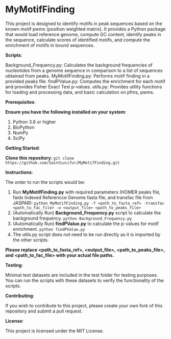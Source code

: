 # MyMotifFinding

This project is designed to identify motifs in peak sequences based on the known motif pwms (position weighted matrix). It provides a Python package that would load reference genome, compute GC content, identify peaks in the sequence, calculate scores of identified motifs, and compute the enrichment of motifs in bound sequences.

**Scripts**:

Background_Frequency.py: Calculates the background frequencies of nucleotides from a genome sequence in comparison to a list of sequences obtained from peaks.
MyMotifFinding.py: Performs motif finding in a provided peaks file.
findPValue.py: Computes the enrichment for each motif and provides Fisher Exact Test p-values.
utils.py: Provides utility functions for loading and processing data, and basic calculation on pfms, pwms.

**Prerequisites**:

**Ensure you have the following installed on your system**:
1. Python 3.8 or higher
2. BioPython
3. NumPy
4. SciPy

**Getting Started**:

**Clone this repository**:
`git clone https://github.com/SaintLucifur/MyMotifFinding.git`

**Instructions**:

The order to run the scripts would be:

1. Run **MyMotifFinding.py** with required parameters (HOMER peaks file, faidx Indexed Referencce Genome fasta file, and transfac file from JASPAR):
    `python MyMotifFinding.py -f <path_to_fasta_ref> -transfac <path_to_fac_file> -o <output_file> <path_to_peaks_file>`
2. (Automatically Run) **Background_Frequency.py** script to calculate the background frequency.
    `python Background_Frequency.py`
3. (Automatically Run) **findPValue.py** to calculate the p-values for motif enrichment.
    `python findPValue.py`
4. The utils.py script does not need to be run directly as it is imported by the other scripts.

**Please replace <path_to_fasta_ref>, <output_file>, <path_to_peaks_file>, and <path_to_fac_file> with your actual file paths.**

**Testing**:

Minimal test datasets are included in the test folder for testing purposes. You can run the scripts with these datasets to verify the functionality of the scripts.

**Contributing**:

If you wish to contribute to this project, please create your own fork of this repository and submit a pull request.

**License**:

This project is licensed under the MIT License.
